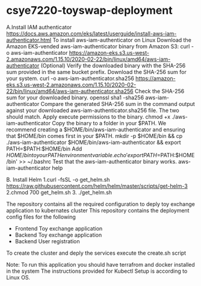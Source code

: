# csye7220-toyswap-deployment
A.Install IAM authenticator https://docs.aws.amazon.com/eks/latest/userguide/install-aws-iam-authenticator.html
To install aws-iam-authenticator on Linux
Download the Amazon EKS-vended aws-iam-authenticator binary from Amazon S3:
curl -o aws-iam-authenticator https://amazon-eks.s3.us-west-2.amazonaws.com/1.15.10/2020-02-22/bin/linux/amd64/aws-iam-authenticator
(Optional) Verify the downloaded binary with the SHA-256 sum provided in the same bucket prefix.
Download the SHA-256 sum for your system.
curl -o aws-iam-authenticator.sha256 https://amazon-eks.s3.us-west-2.amazonaws.com/1.15.10/2020-02-22/bin/linux/amd64/aws-iam-authenticator.sha256
Check the SHA-256 sum for your downloaded binary.
openssl sha1 -sha256 aws-iam-authenticator
Compare the generated SHA-256 sum in the command output against your downloaded aws-iam-authenticator.sha256 file. The two should match.
Apply execute permissions to the binary.
chmod +x ./aws-iam-authenticator
Copy the binary to a folder in your $PATH. We recommend creating a $HOME/bin/aws-iam-authenticator and ensuring that $HOME/bin comes first in your $PATH.
mkdir -p $HOME/bin && cp ./aws-iam-authenticator $HOME/bin/aws-iam-authenticator && export PATH=$PATH:$HOME/bin
Add $HOME/bin to your PATH environment variable.
echo 'export PATH=$PATH:$HOME/bin' >> ~/.bashrc
Test that the aws-iam-authenticator binary works.
aws-iam-authenticator help
 
B. Install Helm
1.curl -fsSL -o get_helm.sh https://raw.githubusercontent.com/helm/helm/master/scripts/get-helm-3
2.chmod 700 get_helm.sh
3. ./get_helm.sh

The repository contains all the required configuration to deply toy exchange application to kubernates cluster
This repository contains the deployment config files for the following
- Frontend Toy exchange application
- Backend Toy exchange application
- Backend User registration

To create the cluster and deply the services 
execute the create.sh script


Note: 
To run this application you should have terrafrom and docker installed in the system
The instructions provided for Kubectl Setup is according to Linux OS.
